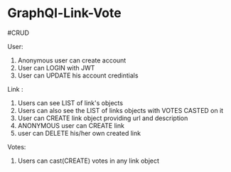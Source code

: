 # GraphQl-Link-Vote
#CRUD

User:
1. Anonymous user can create account
2. User can LOGIN with JWT
3. User can UPDATE his account credintials

Link :
1. Users can see LIST of link's objects
2. Users can also see the LIST of links objects with VOTES CASTED on it 
3. User can CREATE link object providing url and description
4. ANONYMOUS user can CREATE link
5. user can DELETE his/her own created link

Votes:
1. Users can cast(CREATE) votes in any link object
